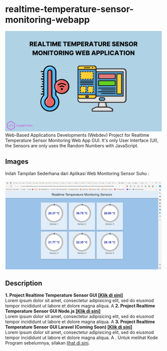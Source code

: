 # realtime-temperature-sensor-monitoring-webapp
![Realtime Temperature Sensor Monitoring Web Application GUI](/images/realtime-temperature-sensor-monitoring-webapp.png)
Web-Based Applications Developments (Webdev) Project for Realtime Temperature Sensor Monitoring Web App GUI. It's only User Interface (UI), the Sensors are only uses the Random Numbers with JavaScript.

## Images
Inilah Tampilan Sederhana dari Aplikasi Web Monitoring Sensor Suhu :
\
\
![Realtime Temperature Sensor Monitoring App](./images/realtime-temperature-sensor-monitoring-webdev.jpg)

## Description

**1. Project Realtime Temperature Sensor GUI [[Klik di sini]](./realtime-temperature-sensor-gui)**
\
Lorem ipsum dolor sit amet, consectetur adipisicing elit, sed do eiusmod tempor incididunt ut labore et dolore magna aliqua.
A
**2. Project Realtime Temperature Sensor GUI Node.js [[Klik di sini]](./realtime-temperature-sensor-gui-node)**
\
Lorem ipsum dolor sit amet, consectetur adipisicing elit, sed do eiusmod tempor incididunt ut labore et dolore magna aliqua.
A
**3. Project Realtime Temperature Sensor GUI Laravel (Coming Soon) [[Klik di sini]](.)**
\
Lorem ipsum dolor sit amet, consectetur adipisicing elit, sed do eiusmod tempor incididunt ut labore et dolore magna aliqua.
A
.
Untuk melihat Kode Program sebelumnya, silakan [lihat di sini](https://github.com/inzaghipa1709/UTS-Webdev).
